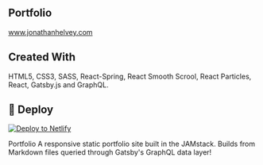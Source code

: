 ## Portfolio

www.jonathanhelvey.com

## Created With
HTML5, CSS3, SASS, React-Spring, React Smooth Scrool, React Particles, React, Gatsby.js and GraphQL.

## 💫 Deploy

[![Deploy to Netlify](https://www.netlify.com/img/deploy/button.svg)](https://app.netlify.com/start/deploy?repository=https://github.com/gatsbyjs/gatsby-starter-default)

Portfolio
A responsive static portfolio site built in the JAMstack. Builds from Markdown files queried through Gatsby's GraphQL data layer!

